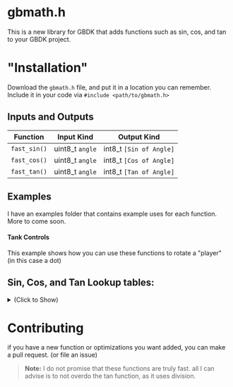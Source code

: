 
# gbmath.h

This is a new library for GBDK that adds functions such as sin, cos, and tan to your GBDK project.


# "Installation"
Download the `gbmath.h` file, and put it in a location you can remember. 
Include it in your code via `#include <path/to/gbmath.h>`

## Inputs and Outputs

|Function|Input Kind|Output Kind|
|----------------|-------------------------------|-----------------------------|
|`fast_sin()`|uint8_t  `angle`|int8_t `[Sin of Angle]`|
|`fast_cos()`|uint8_t  `angle`|int8_t `[Cos of Angle]`|
|`fast_tan()`|uint8_t  `angle`|int8_t `[Tan of Angle]`|

## Examples
I have an examples folder that contains example uses for each function.
More to come soon.
#### Tank Controls
This example shows how you can use these functions to rotate a "player" (in this case a dot) 

## Sin, Cos, and Tan Lookup tables:

<details>
  <summary>(Click to Show)</summary>
  
 ### SIN
 ```const  int8_t  sinTable[TABLE_SIZE] = {0, 3, 6, 9, 12, 15, 18, 21, 24, 27, 30, 33, 36, 39, 42, 45, 48, 51, 54, 57, 59, 62, 65, 67, 70, 73, 75, 78, 80, 82, 85, 87, 89, 91, 94, 96, 98, 100, 102, 103, 105, 107, 108, 110, 112, 113, 114, 116, 117, 118, 119, 120, 121, 122, 123, 123, 124, 125, 125, 126, 126, 126, 126, 126, 127, 126, 126, 126, 126, 126, 125, 125, 124, 123, 123, 122, 121, 120, 119, 118, 117, 116, 114, 113, 112, 110, 108, 107, 105, 103, 102, 100, 98, 96, 94, 91, 89, 87, 85, 82, 80, 78, 75, 73, 70, 67, 65, 62, 59, 57, 54, 51, 48, 45, 42, 39, 36, 33, 30, 27, 24, 21, 18, 15, 12, 9, 6, 3, 0, -3, -6, -9, -12, -15, -18, -21, -24, -27, -30, -33, -36, -39, -42, -45, -48, -51, -54, -57, -59, -62, -65, -67, -70, -73, -75, -78, -80, -82, -85, -87, -89, -91, -94, -96, -98, -100, -102, -103, -105, -107, -108, -110, -112, -113, -114, -116, -117, -118, -119, -120, -121, -122, -123, -123, -124, -125, -125, -126, -126, -126, -126, -126, -127, -126, -126, -126, -126, -126, -125, -125, -124, -123, -123, -122, -121, -120, -119, -118, -117, -116, -114, -113, -112, -110, -108, -107, -105, -103, -102, -100, -98, -96, -94, -91, -89, -87, -85, -82, -80, -78, -75, -73, -70, -67, -65, -62, -59, -57, -54, -51, -48, -45, -42, -39, -36, -33, -30, -27, -24, -21, -18, -15, -12, -9, -6, -3, };```

 ### COS
 ```const  int8_t  cosTable[TABLE_SIZE] = {127, 126, 126, 126, 126, 126, 125, 125, 124, 123, 123, 122, 121, 120, 119, 118, 117, 116, 114, 113, 112, 110, 108, 107, 105, 103, 102, 100, 98, 96, 94, 91, 89, 87, 85, 82, 80, 78, 75, 73, 70, 67, 65, 62, 59, 57, 54, 51, 48, 45, 42, 39, 36, 33, 30, 27, 24, 21, 18, 15, 12, 9, 6, 3, 0, -3, -6, -9, -12, -15, -18, -21, -24, -27, -30, -33, -36, -39, -42, -45, -48, -51, -54, -57, -59, -62, -65, -67, -70, -73, -75, -78, -80, -82, -85, -87, -89, -91, -94, -96, -98, -100, -102, -103, -105, -107, -108, -110, -112, -113, -114, -116, -117, -118, -119, -120, -121, -122, -123, -123, -124, -125, -125, -126, -126, -126, -126, -126, -127, -126, -126, -126, -126, -126, -125, -125, -124, -123, -123, -122, -121, -120, -119, -118, -117, -116, -114, -113, -112, -110, -108, -107, -105, -103, -102, -100, -98, -96, -94, -91, -89, -87, -85, -82, -80, -78, -75, -73, -70, -67, -65, -62, -59, -57, -54, -51, -48, -45, -42, -39, -36, -33, -30, -27, -24, -21, -18, -15, -12, -9, -6, -3, 0, 3, 6, 9, 12, 15, 18, 21, 24, 27, 30, 33, 36, 39, 42, 45, 48, 51, 54, 57, 59, 62, 65, 67, 70, 73, 75, 78, 80, 82, 85, 87, 89, 91, 94, 96, 98, 100, 102, 103, 105, 107, 108, 110, 112, 113, 114, 116, 117, 118, 119, 120, 121, 122, 123, 123, 124, 125, 125, 126, 126, 126, 126, 126, };```
 
### TAN

Tan simply uses the last 2 tables in order to save space.
I am considering a separate look up table to save speed.
```(fast_sin(angle) <<  8) /  fast_cos(angle)```


</details>

# Contributing
if you have a new function or optimizations you want added, you can make a pull request. (or file an issue)

> **Note:** I do not promise that these functions are truly fast.
all I can advise is to not overdo the tan function, as it uses division.
